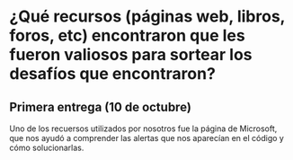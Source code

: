 # ¿Qué recursos (páginas web, libros, foros, etc) encontraron que les fueron valiosos para sortear los desafíos que encontraron?

## Primera entrega (10 de octubre)
Uno de los recuersos utilizados por nosotros fue la página de Microsoft, que nos ayudó a comprender las alertas que nos aparecían en el código y cómo solucionarlas.  